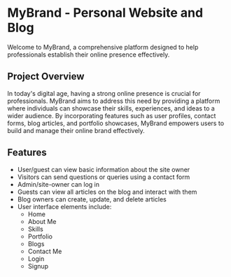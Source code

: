 # MyBrand - Personal Website and Blog

Welcome to MyBrand, a comprehensive platform designed to help professionals establish their online presence effectively. 

## Project Overview

In today's digital age, having a strong online presence is crucial for professionals. MyBrand aims to address this need by providing a platform where individuals can showcase their skills, experiences, and ideas to a wider audience. By incorporating features such as user profiles, contact forms, blog articles, and portfolio showcases, MyBrand empowers users to build and manage their online brand effectively.

## Features

- User/guest can view basic information about the site owner
- Visitors can send questions or queries using a contact form
- Admin/site-owner can log in
- Guests can view all articles on the blog and interact with them
- Blog owners can create, update, and delete articles
- User interface elements include:
  - Home
  - About Me
  - Skills
  - Portfolio
  - Blogs
  - Contact Me
  - Login
  - Signup 
